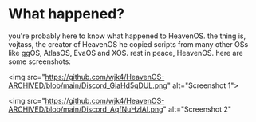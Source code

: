 # **What happened?**

you're probably here to know what happened to HeavenOS. the thing is, vojtass, the creator of HeavenOS he copied scripts from many other OSs like ggOS, AtlasOS, EvaOS and XOS. rest in peace, HeavenOS. here are some screenshots:

<img src="https://github.com/wjk4/HeavenOS-ARCHIVED/blob/main/Discord_GiaHd5qDUL.png" alt="Screenshot 1"</img>>

<img src="https://github.com/wjk4/HeavenOS-ARCHIVED/blob/main/Discord_AqfNuHzlAI.png" alt="Screenshot 2"</img>
